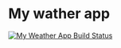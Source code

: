 # My wather app

[![My Weather App Build Status](https://github.com/hteinlinaung1423/myweatherapp/actions/workflows/main.yaml/badge.svg)](https://github.com/hteinlinaung1423/myweatherapp/actions/workflows/main.yaml)